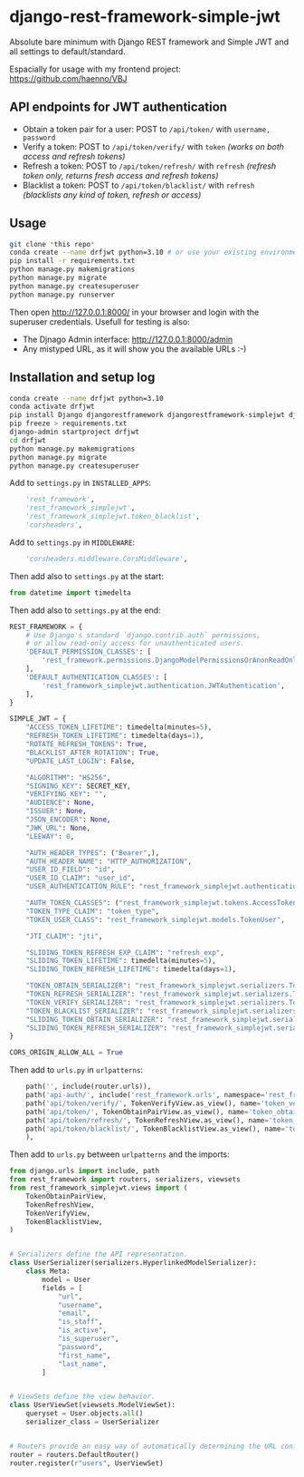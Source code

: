 # django-rest-framework-simple-jwt
Absolute bare minimum with Django REST framework and Simple JWT and all settings to default/standard.

Espacially for usage with my frontend project: <https://github.com/haenno/VBJ>

## API endpoints for JWT authentication

- Obtain a token pair for a user: POST to ``/api/token/`` with ``username, password``
- Verify a token: POST to ``/api/token/verify/`` with ``token``  *(works on both access and refresh tokens)*
- Refresh a token: POST to ``/api/token/refresh/`` with ``refresh`` *(refresh token only, returns fresh access and refresh tokens)*
- Blacklist a token: POST to ``/api/token/blacklist/`` with ``refresh`` *(blacklists any kind of token, refresh or access)*

## Usage

```bash
git clone *this repo*
conda create --name drfjwt python=3.10 # or use your existing environment
pip install -r requirements.txt
python manage.py makemigrations
python manage.py migrate
python manage.py createsuperuser
python manage.py runserver
```

Then open <http://127.0.0.1:8000/> in your browser and login with the superuser credentials. Usefull for testing is also:

- The Djnago Admin interface: <http://127.0.0.1:8000/admin>
- Any mistyped URL, as it will show you the available URLs :-)

## Installation and setup log

```bash
conda create --name drfjwt python=3.10
conda activate drfjwt
pip install Django djangorestframework djangorestframework-simplejwt django-cors-headers
pip freeze > requirements.txt
django-admin startproject drfjwt
cd drfjwt
python manage.py makemigrations
python manage.py migrate
python manage.py createsuperuser
```


Add to ``settings.py`` in ``INSTALLED_APPS``: 

```python
    'rest_framework',
    'rest_framework_simplejwt',
    'rest_framework_simplejwt.token_blacklist',    
    'corsheaders',
```

Add to ``settings.py`` in ``MIDDLEWARE``:

```python
    'corsheaders.middleware.CorsMiddleware',
```

Then add also to ``settings.py`` at the start:

```python
from datetime import timedelta
```

Then add also to ``settings.py`` at the end:

```python
REST_FRAMEWORK = {
    # Use Django's standard `django.contrib.auth` permissions,
    # or allow read-only access for unauthenticated users.
    'DEFAULT_PERMISSION_CLASSES': [
        'rest_framework.permissions.DjangoModelPermissionsOrAnonReadOnly'
    ],    
    'DEFAULT_AUTHENTICATION_CLASSES': [
        'rest_framework_simplejwt.authentication.JWTAuthentication',
    ],
}

SIMPLE_JWT = {
    "ACCESS_TOKEN_LIFETIME": timedelta(minutes=5),
    "REFRESH_TOKEN_LIFETIME": timedelta(days=1),
    "ROTATE_REFRESH_TOKENS": True,
    "BLACKLIST_AFTER_ROTATION": True,
    "UPDATE_LAST_LOGIN": False,

    "ALGORITHM": "HS256",
    "SIGNING_KEY": SECRET_KEY,
    "VERIFYING_KEY": "",
    "AUDIENCE": None,
    "ISSUER": None,
    "JSON_ENCODER": None,
    "JWK_URL": None,
    "LEEWAY": 0,

    "AUTH_HEADER_TYPES": ("Bearer",),
    "AUTH_HEADER_NAME": "HTTP_AUTHORIZATION",
    "USER_ID_FIELD": "id",
    "USER_ID_CLAIM": "user_id",
    "USER_AUTHENTICATION_RULE": "rest_framework_simplejwt.authentication.default_user_authentication_rule",

    "AUTH_TOKEN_CLASSES": ("rest_framework_simplejwt.tokens.AccessToken",),
    "TOKEN_TYPE_CLAIM": "token_type",
    "TOKEN_USER_CLASS": "rest_framework_simplejwt.models.TokenUser",

    "JTI_CLAIM": "jti",

    "SLIDING_TOKEN_REFRESH_EXP_CLAIM": "refresh_exp",
    "SLIDING_TOKEN_LIFETIME": timedelta(minutes=5),
    "SLIDING_TOKEN_REFRESH_LIFETIME": timedelta(days=1),

    "TOKEN_OBTAIN_SERIALIZER": "rest_framework_simplejwt.serializers.TokenObtainPairSerializer",
    "TOKEN_REFRESH_SERIALIZER": "rest_framework_simplejwt.serializers.TokenRefreshSerializer",
    "TOKEN_VERIFY_SERIALIZER": "rest_framework_simplejwt.serializers.TokenVerifySerializer",
    "TOKEN_BLACKLIST_SERIALIZER": "rest_framework_simplejwt.serializers.TokenBlacklistSerializer",
    "SLIDING_TOKEN_OBTAIN_SERIALIZER": "rest_framework_simplejwt.serializers.TokenObtainSlidingSerializer",
    "SLIDING_TOKEN_REFRESH_SERIALIZER": "rest_framework_simplejwt.serializers.TokenRefreshSlidingSerializer",
}

CORS_ORIGIN_ALLOW_ALL = True

```

Then add to ``urls.py`` in ``urlpatterns``:

```python
    path('', include(router.urls)),
    path('api-auth/', include('rest_framework.urls', namespace='rest_framework'))
    path('api/token/verify/', TokenVerifyView.as_view(), name='token_verify'),
    path('api/token/', TokenObtainPairView.as_view(), name='token_obtain_pair'),
    path('api/token/refresh/', TokenRefreshView.as_view(), name='token_refresh'),
    path('api/token/blacklist/', TokenBlacklistView.as_view(), name='token_blacklist',
    ),    
```

Then add to ``urls.py`` between ``urlpatterns`` and the imports:

```python
from django.urls import include, path
from rest_framework import routers, serializers, viewsets
from rest_framework_simplejwt.views import (
    TokenObtainPairView,
    TokenRefreshView,
    TokenVerifyView,
    TokenBlacklistView,
)


# Serializers define the API representation.
class UserSerializer(serializers.HyperlinkedModelSerializer):
    class Meta:
        model = User
        fields = [
            "url",
            "username",
            "email",
            "is_staff",
            "is_active",
            "is_superuser",
            "password",
            "first_name",
            "last_name",
        ]


# ViewSets define the view behavior.
class UserViewSet(viewsets.ModelViewSet):
    queryset = User.objects.all()
    serializer_class = UserSerializer


# Routers provide an easy way of automatically determining the URL conf.
router = routers.DefaultRouter()
router.register(r"users", UserViewSet)
```
